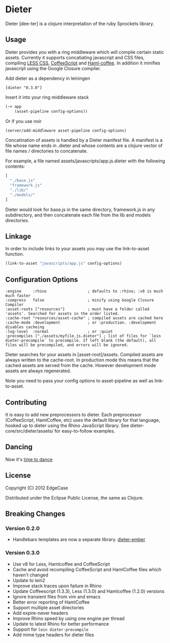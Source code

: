 # Dieter

Dieter [dee-ter] is a clojure interpretation of the ruby Sprockets library.

## Usage

Dieter provides you with a ring middleware which will compile certain
static assets. Currently it supports concatiating javascript and CSS
files, compiling
[LESS CSS](http://lesscss.org/),
[CoffeeScript](http://jashkenas.github.com/coffee-script/) and
[Haml-coffee](https://github.com/9elements/haml-coffee).
In addition it minifies javascript using the Google Closure compiler.

Add dieter as a dependency in leiningen

    [dieter "0.3.0"]

Insert it into your ring middleware stack

```clojure
(-> app
    (asset-pipeline config-options))
```

Or if you use noir

```clojure
(server/add-middleware asset-pipeline config-options)
```

Concatination of assets is handled by a Dieter manifest file.
A manifest is a file whose name ends in .dieter and whose contents are
a clojure vector of file names / directories to concatenate.

For example, a file named assets/javascripts/app.js.dieter with the following contents:

```clojure
[
  "./base.js"
  "framework.js"
  "./lib/"
  "./models/"
]
```

Dieter would look for base.js in the same directory, framework.js in any subdirectory,
and then concatenate each file from the lib and models directories.

## Linkage

In order to include links to your assets you may use the link-to-asset function.

```clojure
(link-to-asset "javascripts/app.js" config-options)
```

## Configuration Options

    :engine     :rhino                  ; defaults to :rhino; :v8 is much much faster
    :compress   false                   ; minify using Google Closure Compiler
    :asset-roots ["resources"]          ; must have a folder called 'assets'. Searched for assets in the order listed.
    :cache-root "resources/asset-cache" ; compiled assets are cached here
    :cache-mode :development            ; or :production. :development disables cacheing
    :log-level  :normal                 ; or :quiet
    :precompiles ["./assets/myfile.js.dieter"] ; list of files for `lein dieter-precompile` to precompile. If left blank (the default), all files will be precompiled, and errors will be ignored.

Dieter searches for your assets in [asset-root]/assets.
Compiled assets are always written to the cache-root. In production mode this
means that the cached assets are served from the cache. However development mode
assets are always regenerated.

Note you need to pass your config options to asset-pipeline as well as link-to-asset.

## Contributing

It is easy to add new preprocessors to dieter. Each preprocessor (CoffeeScript, HamlCoffee, etc)
uses the default library for that language, hooked up to dieter using the Rhino
JavaScript library. See dieter-core/src/dieter/assets/ for easy-to-follow examples.

## Dancing

Now it's [time to dance](http://youtu.be/LxQ6olQjebg)

## License

Copyright (C) 2012 EdgeCase

Distributed under the Eclipse Public License, the same as Clojure.

## Breaking Changes

### Version 0.2.0
* Handlebars templates are now a separate library. [dieter-ember](https://github.com/edgecase/dieter-ember)

### Version 0.3.0
* Use v8 for Less, Hamlcoffee and CoffeeScript
* Cache and avoid recompiling CoffeeScript and HamlCoffee files which haven't changed
* Update to lein2
* Improve stack traces upon failure in Rhino
* Update Coffeescript (1.3.3), Less (1.3.0) and Hamlcoffee (1.2.0) versions
* Ignore transient files from vim and emacs
* Better error reporting of HamlCoffee
* Support multiple asset directories
* Add expire-never headers
* Improve Rhino speed by using one engine per thread
* Update to latest Rhino for better performance
* Support for `lein dieter-precompile`
* Add mime type headers for dieter files